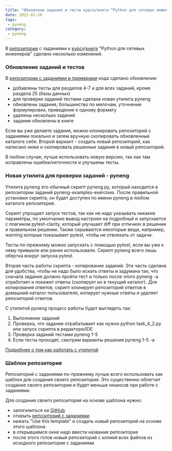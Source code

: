 ```yaml
---
title: "Обновлены задания и тесты курса/книги “Python для сетевых инженеров”"
date: 2021-01-28
tags:
 - pyneng
category:
 - pyneng
---
```


В [репозитории](https://github.com/natenka/pyneng-examples-exercises) с заданиями к [курсу](https://www.youtube.com/playlist?list=PLah0HUih_ZRnJFNdZsWr2pNWgYETauGXo)/[книге](https://pyneng.readthedocs.io/) "Python для сетевых инженеров" сделано несколько изменений.

### Обновление заданий и тестов

В [репозитории с заданиями и примерами](https://github.com/natenka/pyneng-examples-exercises) кода сделано обновление:

* добавлены тесты для разделов 4-7 и для всех заданий, кроме раздела 25 (базы данных)
* для проверки заданий тестами сделана новая утилита pyneng
* обновлены задания, большинство по мелочам, уточнение формулировки, приведение к одному формату
* удалены несколько заданий
* задания обновлены в книге

Если вы уже делаете задания, можно клонировать репозиторий с заданиями локально и затем вручную скопировать
обновленные каталоге себе. Второй вариант - создать новый репозиторий, как написано ниже и скопировать решенные задания
в новый репозиторий.

В любом случае, лучше использовать новую версию, так как там исправлены ошибки/неточности и улучшены тесты.

### Новая утилита для проверки заданий - pyneng

Утилита pyneng это обычный скрипт pyneng.py, который находится в репозитории заданий pyneng-examples-exercises.
После правильной установки скрипта, он будет доступен по имени pyneng в любом каталоге репозитория.

Скрипт упрощает запуск тестов, так как не надо указывать никакие параметры, по умолчанию
вывод настроен на подробный и запускается с плагином pytest-clarity, который улучшает diff
при отличиях в решении и правильном решении. Также скрываются некоторые вещи,
например, warning которые показывает pytest, чтобы не отвлекать от задачи.


Тесты по-прежнему можно запускать с помощью pytest, если вы уже к нему привыкли
или ранее использовали. Скрипт pyneng всего лишь обертка вокруг запуска pytest.


Вторая часть работы скрипта - копирование заданий. Эта часть сделана для удобства,
чтобы не надо было искать ответы и задумана так, что сначала задание должно пройти тест
и только после этого pyneng -a отработает и покажет ответы (скопирует их в текущий каталог).
Для копирования ответов, скрипт клонирует репозиторий ответов в домашний каталог
пользователя, копирует нужные ответы и удаляет репозиторий ответов.

С утилитой pyneng процесс работы будет выглядеть так:

1. Выполнение заданий
2. Проверка, что задание отрабатывает как нужно python task_4_2.py или запуск скрипта в редакторе/IDE
3. Проверка заданий тестами pyneng 1-5
4. Если тесты проходят, смотрим варианты решения pyneng 1-5 -a

[Подробнее о том как работать с утилитой](https://pyneng.readthedocs.io/ru/latest/book/additional_info/pyneng.html)


### Шаблон репозитория

Репозиторий с заданиями по-прежнему лучше всего использовать как шаблон для создания
своего репозитория.
Это существенно облегчит создание своего репозитория и будет меньше нюансов при работе с заданиями.

Для создания своего репозитория на основе шаблона нужно:

-  залогиниться на [GitHub](https://github.com/)
-  открыть [репозиторий с заданиями](https://github.com/natenka/pyneng-examples-exercises)
-  нажать "Use this template" и создать новый репозиторий на основе этого шаблона
-  в открывшемся окне надо ввести название репозитория
-  после этого готов новый репозиторий с копией всех файлов из исходного репозитория с заданиями


